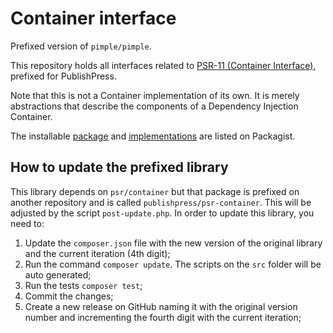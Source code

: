 Container interface
==============

Prefixed version of `pimple/pimple`.

This repository holds all interfaces related to [PSR-11 (Container Interface)][psr-url], prefixed for PublishPress.

Note that this is not a Container implementation of its own. It is merely abstractions that describe the components of a Dependency Injection Container.

The installable [package][package-url] and [implementations][implementation-url] are listed on Packagist.

[psr-url]: https://www.php-fig.org/psr/psr-11/
[package-url]: https://packagist.org/packages/psr/container
[implementation-url]: https://packagist.org/providers/psr/container-implementation

## How to update the prefixed library

This library depends on `psr/container` but that package is prefixed on another repository and is called `publishpress/psr-container`. This will be adjusted by the script `post-update.php`. In order to update this library, you need to:

1. Update the `composer.json` file with the new version of the original library and the current iteration (4th digit);
2. Run the command `composer update`. The scripts on the `src` folder will be auto generated;
3. Run the tests `composer test`;
4. Commit the changes;
5. Create a new release on GitHub naming it with the original version number and incrementing the fourth digit with the current iteration;
